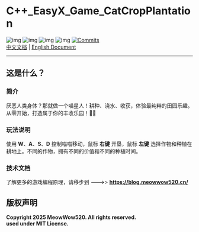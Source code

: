 # C++_EasyX_Game_CatCropPlantation

![img](https://img.shields.io/badge/Repostitory_For_Software_Technology-8A2BE2) ![img](https://img.shields.io/badge/Lastest%20Update%20Time-2025/05/24-blue) ![img](https://img.shields.io/badge/Author-MeowWow520-pink) ![img](https://img.shields.io/badge/Language-CPP-blue) [![Commits](https://img.shields.io/github/commit-activity/w/MeowWow520/Repository_For_Software_Technology)](https://github.com/MeowWow520/Repository_For_Software_Technology)   
[中文文档](./Readme_CN.md) | [English Document](./Readme_EN.md)

---

## 这是什么？
### 简介
厌恶人类身体？那就做一个喵星人！耕种、浇水、收获，体验最纯粹的田园乐趣。从零开始，打造属于你的丰收乐园！🌾✨
### 玩法说明
使用 **W**、**A**、**S**、**D** 控制喵喵移动，鼠标 **右键** 开垦，鼠标 **左键** 选择作物和种植在耕地上。不同的作物，拥有不同的价值和不同的种植时间。   
### 技术文档
了解更多的游戏编程原理，请移步到 --->> **https://blog.meowwow520.cn/**

## 版权声明

**Copyright 2025 MeowWow520. All rights reserved.**   
**used under MIT License.**   
